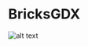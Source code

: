 # BricksGDX
![alt text](https://raw.githubusercontent.com/salvadordeveloper/BricksGDX/master/img/image1.png)
